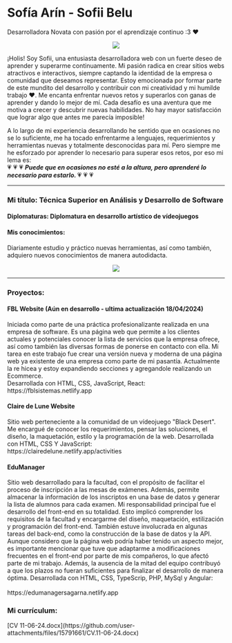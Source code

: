 
<h1> Sofía Arín - Sofii Belu </h1

<h2> Desarrolladora Novata con pasión por el aprendizaje continuo :3 ❤️</h2>

<p align="center">
  <a href="https://github.com/DenverCoder1/readme-typing-svg">
    <img src="https://readme-typing-svg.herokuapp.com?font=Time+New+Roman&color=pink&size=25&center=true&vCenter=true&width=600&height=100&lines=T%C3%A9cnica+en+An%C3%A1lisis+y+Desarrollo+de+Software;Junior+desarrolladora+front+end;Apasionada+por+el+aprendizaje;Amo+aprender+cosas+nuevas;Comprometida+con+el+crecimiento+profesional">
  </a>
</p>



<p>¡Holis! Soy Sofii, una entusiasta desarrolladora web con un fuerte deseo de aprender y superarme continuamente. Mi pasión radica en crear sitios webs atractivos e interactivos, siempre captando la identidad de la empresa o comunidad que deseamos representar. Estoy emocionada por formar parte de este mundito del desarrollo y contribuir con mi creatividad y mi humilde trabajo ❤️. 
Me encanta enfrentar nuevos retos y superarlos con ganas de aprender y dando lo mejor de mí. Cada desafío es una aventura que me motiva a crecer y descubrir nuevas habilidades. No hay mayor satisfacción que lograr algo que antes me parecía imposible!</p>

A lo largo de mi experiencia desarrollando he sentido que en ocasiones no se lo suficiente, me ha tocado enfrentarme a lenguajes, requerimientos y herramientas nuevas y totalmente desconocidas para mí. Pero siempre me he esforzado por aprender lo necesario para superar esos retos, por eso mi lema es: <br>
:heartpulse: :heartpulse: :heartpulse: <b><i> Puede que en ocasiones no esté a la altura, pero aprenderé lo necesario para estarlo. </b></i> :heartpulse: :heartpulse: :heartpulse:
<hr>

<h3> Mi título: Técnica Superior en Análisis y Desarrollo de Software </h3>

<h4> Diplomaturas:
  Diplomatura en desarrollo artístico de vídeojuegos </h4>
<h4> Mis conocimientos: </h4>
Diariamente estudio y práctico nuevas herramientas, así como también, adquiero nuevos conocimientos de manera autodidacta. 
<p align="center">
  <a href="https://skillicons.dev">
    <img src="https://skillicons.dev/icons?i=html,css,js,angular,react,mysql,vscode,postman,git,github,netlify, wordpress" />
  </a>
</p>
<hr>
<h3> Proyectos: </h3>

<h4> FBL Website (Aún en desarrollo - ultima actualización 18/04/2024) </h4>
<p>Iniciada como parte de una práctica profesionalizante realizada en una empresa de software. Es una página web que permite a los clientes actuales y potenciales conocer la lista de servicios que la empresa ofrece, así como también las diversas formas de ponerse en contacto con ella. Mi tarea en este trabajo fue crear una versión nueva y moderna de una página web ya existente de una empresa como parte de mi pasantía. <be> 
Actualmente la re hicea y estoy expandiendo secciones y agregandole realizando un Ecommerce. <br>
Desarrollada con HTML, CSS, JavaScript, React:
<br> https://fblsistemas.netlify.app </p>

<h4> Claire de Lune Website </h4>
<p>Sitio web perteneciente a la comunidad de un vídeojuego "Black Desert". Me encargué de conocer los requerimientos, pensar las soluciones, el diseño, la maquetación, estilo y la programación de la web.
Desarrollada con HTML, CSS Y JavaScript: <br> https://clairedelune.netlify.app/activities </p> 

<h4> EduManager </h4>
<p>Sitio web desarrollado para la facultad, con el propósito de facilitar el proceso de inscripción a las mesas de exámenes. Además, permite almacenar la información de los inscriptos en una base de datos y generar la lista de alumnos para cada examen. Mi responsabilidad principal fue el desarrollo del front-end en su totalidad. Esto implicó comprender los requisitos de la facultad y encargarme del diseño, maquetación, estilización y programación del front-end. También estuve involucrada en algunas tareas del back-end, como la construcción de la base de datos y la API.
Aunque considero que la página web podría haber tenido un aspecto mejor, es importante mencionar que tuve que adaptarme a modificaciones frecuentes en el front-end por parte de mis compañeros, lo que afectó parte de mi trabajo. Además, la ausencia de la mitad del equipo contribuyó a que los plazos no fueran suficientes para finalizar el desarrollo de manera óptima.
Desarrollada con HTML, CSS, TypeScrip, PHP, MySql y Angular: <br>
<br>https://edumanagersagarna.netlify.app</p>


<h3>Mi currículum: </h3> [CV 11-06-24.docx](https://github.com/user-attachments/files/15791661/CV.11-06-24.docx)






<!--
**SofiiBelu/SofiiBelu** is a ✨ _special_ ✨ repository because its `README.md` (this file) appears on your GitHub profile.

Here are some ideas to get you started:

- 🔭 I’m currently working on ...
- 🌱 I’m currently learning ...
- 👯 I’m looking to collaborate on ...
- 🤔 I’m looking for help with ...
- 💬 Ask me about ...
- 📫 How to reach me: ...
- 😄 Pronouns: ...
- ⚡ Fun fact: ...
-->


